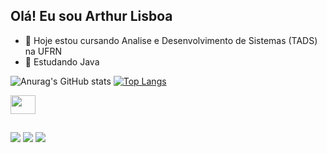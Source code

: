 ## Olá! Eu sou Arthur Lisboa

- 🔭 Hoje estou cursando Analise e Desenvolvimento de Sistemas (TADS) na UFRN
- 🌱 Estudando Java


![Anurag's GitHub stats](https://github-readme-stats.vercel.app/api?username=arthurlbsilva&show_icons=true&theme=tokyonight)
[![Top Langs](https://github-readme-stats.vercel.app/api/top-langs/?username=arthurlbsilva&layout=compact&theme=tokyonight)](https://github.com/anuraghazra/github-readme-stats)

</div>
<img height="30" width="40" src="https://cdn.jsdelivr.net/gh/devicons/devicon/icons/c/c-original.svg" />

##

<div>
 
<a href="https://www.instagram.com/arthrlisboa/" target="_blank"><img src="https://img.shields.io/badge/Instagram-E4405F?style=for-the-badge&logo=instagram&logoColor=white"></a>
<a href= "mailto:arthurlbsilva118@gmail.com"><img src= "https://img.shields.io/badge/Gmail-D14836?style=for-the-badge&logo=gmail&logoColor=white" target="_blank"></a>
<a href= "https://www.linkedin.com/in/arthur-lisboa-a7b44b273/"><img src= "https://img.shields.io/badge/LinkedIn-0077B5?style=for-the-badge&logo=linkedin&logoColor=white" target="_blank"></a>
</div>
